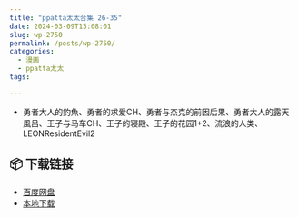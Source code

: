 ```yaml
---
title: "ppatta太太合集 26-35"
date: 2024-03-09T15:08:01
slug: wp-2750
permalink: /posts/wp-2750/
categories:
  - 漫画
  - ppatta太太
tags:

---
```


*   勇者大人的釣魚、勇者的求爱CH、勇者与杰克的前因后果、勇者大人的露天風呂、王子与马车CH、王子的寝殿、王子的花园1+2、流浪的人类、LEONResidentEvil2

## 📦 下载链接
- [百度网盘](https://blziyuan21.com/pay-download/2750?key=887128089b&down_id=0)
- [本地下载](https://blziyuan21.com/pay-download/2750?key=887128089b&down_id=1)


